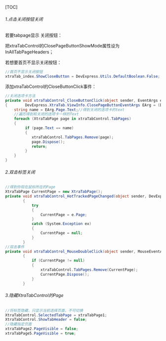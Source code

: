 [TOC]

###### 1.点击关闭按钮关闭

若要tabpage显示 关闭按钮：

把xtraTabControl的ClosePageButtonShowMode属性设为InAllTabPageHeaders；

若想要首页不显示关闭按钮：

```c#
//首页不显示关闭按钮
xtraTab_index.ShowCloseButton = DevExpress.Utils.DefaultBoolean.False;
```

 添加xtraTabControl的CloseButtonClick事件： 

```c#
//关闭选项卡方法
private void xtraTabControl_CloseButtonClick(object sender, EventArgs e)
{        DevExpress.XtraTab.ViewInfo.ClosePageButtonEventArgs EArg = (DevExpress.XtraTab.ViewInfo.ClosePageButtonEventArgs)e;
    string name = EArg.Page.Text;//得到关闭的选项卡的text
 	//遍历得到和关闭的选项卡一样的Text   
	foreach (XtraTabPage page in xtraTabControl.TabPages)
    {
         if (page.Text == name)
         {
         	xtraTabControl.TabPages.Remove(page);
            page.Dispose();
            return;
         }
    }
}
```

###### 2.双击标签关闭

```c#
//得到你现在鼠标所在的Page
XtraTabPage CurrentPage = new XtraTabPage();
private void xtraTabControl_HotTrackedPageChanged(object sender, DevExpress.XtraTab.TabPageChangedEventArgs e)
        {
            try
            {
                CurrentPage = e.Page;
            }
            catch (System.Exception ex)
            {
                CurrentPage = null;
            }
        }
//双击事件
private void xtraTabControl_MouseDoubleClick(object sender, MouseEventArgs e)
        {
            if (CurrentPage != null)
            {
                xtraTabControl.TabPages.Remove(CurrentPage);
                CurrentPage.Dispose();
            }
        }
```

###### 3.隐藏XtraTabControl的Page

```c#
//将标签隐藏，只显示当前选择页面，不可切换
XtraTabControl.SelectedTabPage = xtraTabPage1;
XtraTabControl.ShowTabHeader = false;
//隐藏指定页面
xtraTabPage2.PageVisible = false;
xtraTabPage5.PageVisible = true;
```

